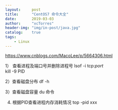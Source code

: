 ```yaml
---
layout:     post
title:      "CentOS7 命令大全"
date:       2019-03-03
author:     "xcTorres"
header-img: "img/in-post/java.jpg"
catalog:    true
tags:
    - Linux
---
```

https://www.cnblogs.com/MacoLee/p/5664306.html

1） 查看进程及端口号并删除进程号
lsof -i tcp:*port*  
kill -9 PID

2）查看磁盘分布
df -h

3）查看磁盘容量
du 命令

4) 根据PID查看进程内存消耗情况
top -pid xxx


